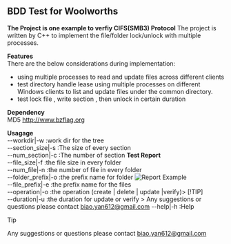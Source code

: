 ## BDD Test for Woolworths

**The Project is one example to verfiy CIFS(SMB3) Protocol**
The project is written by C++ to implement the file/folder lock/unlock with multiple processes.

**Features**  
There are the below considerations during implementation:
 - using multiple processes to read and update files across different clients
 - test directory handle lease using multiple processes on different Windows clients to list and update files under the common directory.
 - test lock file , write section , then unlock in certain duration


**Dependency**  
MD5 http://www.bzflag.org  



**Usagage**  
 --workdir|-w       :work dir for the tree                            
 --section_size|-s  :The size of every section                         
 --num_section|-c   :The number of section                             **Test Report**  
 --file_size|-f     :the file size in every folder                       
 --num_file|-n      :the number of file in every folder                  
 --folder_prefix|-o :the prefix name for folder                        ![Report Example](test_result/test_report.JPG)  
 --file_prefix|-e   :the prefix name for the files                     
 --operation|-o     :the operation  (create | delete | update |verify)> [!TIP]  
 --duration|-u      :the duration for update or verify                > Any suggestions or questions please contact biao.yan612@gmail.com
 --help|-h          :Help                                             

> [!TIP]  
> Any suggestions or questions please contact biao.yan612@gmail.com
